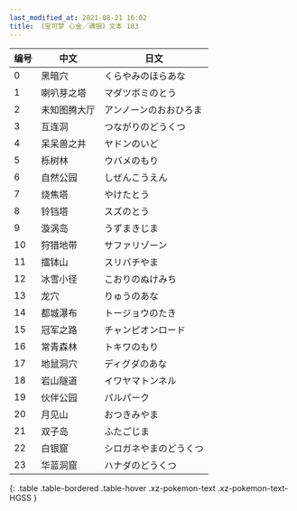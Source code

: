 ```yaml
---
last_modified_at: 2021-08-21 16:02
title: 《宝可梦 心金／魂银》文本 183
---
```

| 编号 | 中文 | 日文 |
| ---- | ---- | ---- |
| 0 | 黑暗穴 | くらやみのほらあな |
| 1 | 喇叭芽之塔 | マダツボミのとう |
| 2 | 未知图腾大厅 | アンノーンのおおひろま |
| 3 | 互连洞 | つながりのどうくつ |
| 4 | 呆呆兽之井 | ヤドンのいど |
| 5 | 栎树林 | ウバメのもり |
| 6 | 自然公园 | しぜんこうえん |
| 7 | 烧焦塔 | やけたとう |
| 8 | 铃铛塔 | スズのとう |
| 9 | 漩涡岛 | うずまきじま |
| 10 | 狩猎地带 | サファリゾーン |
| 11 | 擂钵山 | スリバチやま |
| 12 | 冰雪小径 | こおりのぬけみち |
| 13 | 龙穴 | りゅうのあな |
| 14 | 都城瀑布 | トージョウのたき |
| 15 | 冠军之路 | チャンピオンロード |
| 16 | 常青森林 | トキワのもり |
| 17 | 地鼠洞穴 | ディグダのあな |
| 18 | 岩山隧道 | イワヤマトンネル |
| 19 | 伙伴公园 | パルパーク |
| 20 | 月见山 | おつきみやま |
| 21 | 双子岛 | ふたごじま |
| 22 | 白银窟 | シロガネやまのどうくつ |
| 23 | 华蓝洞窟 | ハナダのどうくつ |
{: .table .table-bordered .table-hover .xz-pokemon-text .xz-pokemon-text-HGSS }